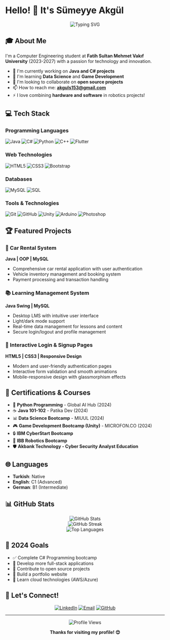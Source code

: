 # Hello! 👋 It's Sümeyye Akgül

<div align="center">
  <img src="https://readme-typing-svg.herokuapp.com?font=Fira+Code&pause=1000&color=6366F1&center=true&vCenter=true&width=435&lines=Computer+Engineering+Student;Full+Stack+Developer;Software+Engineer;Always+learning+new+things" alt="Typing SVG" />
</div>

## 🎓 About Me

I'm a Computer Engineering student at **Fatih Sultan Mehmet Vakıf University** (2023-2027) with a passion for technology and innovation.

- 🔭 I'm currently working on **Java and C# projects**
- 🌱 I'm learning **Data Science** and **Game Development**
- 👯 I'm looking to collaborate on **open source projects**
- 📫 How to reach me: **akguls153@gmail.com**
- ⚡ I love combining **hardware and software** in robotics projects!

## 💻 Tech Stack

### Programming Languages
![Java](https://img.shields.io/badge/Java-ED8B00?style=for-the-badge&logo=java&logoColor=white)
![C#](https://img.shields.io/badge/C%23-239120?style=for-the-badge&logo=c-sharp&logoColor=white)
![Python](https://img.shields.io/badge/Python-3776AB?style=for-the-badge&logo=python&logoColor=white)
![C++](https://img.shields.io/badge/C%2B%2B-00599C?style=for-the-badge&logo=c%2B%2B&logoColor=white)
![Flutter](https://img.shields.io/badge/Flutter-02569B?style=for-the-badge&logo=flutter&logoColor=white)

### Web Technologies
![HTML5](https://img.shields.io/badge/HTML5-E34F26?style=for-the-badge&logo=html5&logoColor=white)
![CSS3](https://img.shields.io/badge/CSS3-1572B6?style=for-the-badge&logo=css3&logoColor=white)
![Bootstrap](https://img.shields.io/badge/Bootstrap-563D7C?style=for-the-badge&logo=bootstrap&logoColor=white)

### Databases
![MySQL](https://img.shields.io/badge/MySQL-005C84?style=for-the-badge&logo=mysql&logoColor=white)
![SQL](https://img.shields.io/badge/SQL-4479A1?style=for-the-badge&logo=postgresql&logoColor=white)

### Tools & Technologies
![Git](https://img.shields.io/badge/Git-F05032?style=for-the-badge&logo=git&logoColor=white)
![GitHub](https://img.shields.io/badge/GitHub-100000?style=for-the-badge&logo=github&logoColor=white)
![Unity](https://img.shields.io/badge/Unity-100000?style=for-the-badge&logo=unity&logoColor=white)
![Arduino](https://img.shields.io/badge/Arduino-00979D?style=for-the-badge&logo=Arduino&logoColor=white)
![Photoshop](https://img.shields.io/badge/Adobe%20Photoshop-31A8FF?style=for-the-badge&logo=Adobe%20Photoshop&logoColor=black)

## 🏆 Featured Projects

### 🚗 Car Rental System
**Java | OOP | MySQL**
- Comprehensive car rental application with user authentication
- Vehicle inventory management and booking system
- Payment processing and transaction handling

### 📚 Learning Management System
**Java Swing | MySQL**
- Desktop LMS with intuitive user interface
- Light/dark mode support
- Real-time data management for lessons and content
- Secure login/logout and profile management

### 🔐 Interactive Login & Signup Pages
**HTML5 | CSS3 | Responsive Design**
- Modern and user-friendly authentication pages
- Interactive form validation and smooth animations
- Mobile-responsive design with glassmorphism effects

## 📜 Certifications & Courses

- 🐍 **Python Programming** - Global AI Hub (2024)
- ☕ **Java 101-102** - Patika Dev (2024)
- 📊 **Data Science Bootcamp** - MIUUL (2024)
- 🎮 **Game Development Bootcamp (Unity)** - MICROFON.CO (2024)
- 🔒 **IBM CyberStart Bootcamp**
- 🤖 **IBB Robotics Bootcamp**
- 🛡️ **Akbank Technology - Cyber Security Analyst Education**

## 🌐 Languages

- **Turkish**: Native
- **English**: C1 (Advanced)
- **German**: B1 (Intermediate)

## 📊 GitHub Stats

<div align="center">
  <img src="https://github-readme-stats.vercel.app/api?username=sumeyye677&show_icons=true&theme=radical" alt="GitHub Stats" />
</div>

<div align="center">
  <img src="https://github-readme-streak-stats.herokuapp.com/?user=sumeyye677&theme=radical" alt="GitHub Streak" />
</div>

<div align="center">
  <img src="https://github-readme-stats.vercel.app/api/top-langs/?username=sumeyye677&layout=compact&theme=radical" alt="Top Languages" />
</div>

## 🎯 2024 Goals

- ✅ Complete C# Programming bootcamp
- 🔄 Develop more full-stack applications
- 🔄 Contribute to open source projects
- 🔄 Build a portfolio website
- 🔄 Learn cloud technologies (AWS/Azure)

## 🤝 Let's Connect!

<div align="center">
  
[![LinkedIn](https://img.shields.io/badge/LinkedIn-0077B5?style=for-the-badge&logo=linkedin&logoColor=white)](https://linkedin.com/in/sumeyye-akgul)
[![Email](https://img.shields.io/badge/Email-D14836?style=for-the-badge&logo=gmail&logoColor=white)](mailto:akguls153@gmail.com)
[![GitHub](https://img.shields.io/badge/GitHub-100000?style=for-the-badge&logo=github&logoColor=white)](https://github.com/sumeyye677)

</div>

---

<div align="center">
  <img src="https://komarev.com/ghpvc/?username=sumeyye677&color=6366f1" alt="Profile Views" />
</div>

<div align="center">
  
**Thanks for visiting my profile! 😊**
</div>
